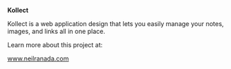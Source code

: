 **Kollect**

Kollect is a web application design that lets you easily manage your notes, images, and links all in one place.

Learn more about this project at:

www.neilranada.com
